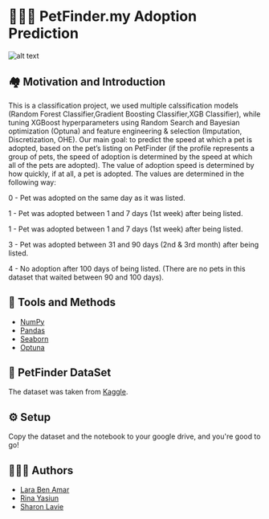 
# 	🐶🐱🐾 PetFinder.my Adoption Prediction


![alt text](https://vetsource.com/wp-content/uploads/2018/11/img-pet-adoption-101.jpg)





## 🏘️ Motivation and Introduction

This is a classification project, we used multiple calssification models (Random Forest Classifier,Gradient Boosting Classifier,XGB Classifier), while tuning XGBoost hyperparameters using Random Search and Bayesian optimization (Optuna) and feature engineering & selection (Imputation, Discretization, OHE).
Our main goal: to predict the speed at which a pet is adopted, based on the pet’s listing on PetFinder (if the profile represents a group of pets, the speed of adoption is determined by the speed at which all of the pets are adopted). The value of adoption speed is determined by how quickly, if at all, a pet is adopted. The values are determined in the following way:

0 - Pet was adopted on the same day as it was listed.

1 - Pet was adopted between 1 and 7 days (1st week) after being listed.

1 - Pet was adopted between 1 and 7 days (1st week) after being listed.

3 - Pet was adopted between 31 and 90 days (2nd & 3rd month) after being listed.

4 - No adoption after 100 days of being listed. (There are no pets in this dataset that waited between 90 and 100 days).




## 🔧	 Tools and Methods

 - [NumPy](https://numpy.org/)
 - [Pandas](https://pandas.pydata.org/)
 - [Seaborn](https://seaborn.pydata.org/)
 - [Optuna](https://optuna.org/)


## 📑 PetFinder DataSet

The dataset was taken from  [Kaggle](https://www.kaggle.com/andrewmvd/okcupid-profiles).



## ⚙️ Setup
Copy the dataset and the notebook to your google drive, and you're good to go! 
## 🧑‍🤝‍🧑 Authors

- [Lara Ben Amar](https://github.com/larushba)
- [Rina Yasiun](https://github.com/Rinayas)
- [Sharon Lavie](https://github.com/Sharronlav)


